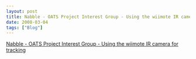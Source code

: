 ```yaml
---
layout: post
title: Nabble - OATS Project Interest Group - Using the wiimote IR camera for tracking
date: 2008-03-04
tags: ["Blog"]
---
```


[Nabble - OATS Project Interest Group - Using the wiimote IR camera for tracking](http://www.nabble.com/Using-the-wiimote-IR-camera-for-tracking-td14311510.html)